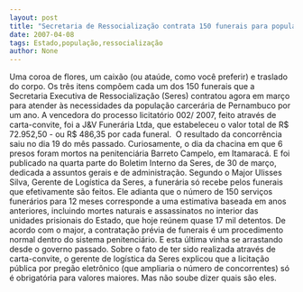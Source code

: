 ```yaml
---
layout: post
title: "Secretaria de Ressocialização contrata 150 funerais para população carcerária do Estado"
date: 2007-04-08
tags: Estado,população,ressocialização
author: None
---
```

Uma coroa de flores, um caixão (ou ataúde, como você preferir) e traslado do corpo. Os três itens compõem cada um dos 150 funerais que a Secretaria Executiva de Ressocialização (Seres) contratou agora em março para atender às necessidades da população carcerária de Pernambuco por um ano.
A vencedora do processo licitatório 002/ 2007, feito através de carta-convite, foi a J&amp;V Funerária Ltda, que estabeleceu o valor total de R$ 72.952,50 - ou R$ 486,35 por cada funeral.&nbsp; 
O resultado da concorrência saiu no dia 19 do mês passado. Curiosamente, o dia da chacina em que 6 presos foram mortos na penitenciária Barreto Campelo, em Itamaracá. E foi publicado na quarta parte do Boletim Interno da Seres, de 30 de março, dedicada a assuntos gerais e de administração.
Segundo o Major Ulisses Silva, Gerente de Logística da Seres, a funerária só recebe pelos funerais que efetivamente são feitos.
Ele adianta que o número de 150 serviços funerários para 12 meses corresponde a uma estimativa baseada em anos anteriores, incluindo mortes naturais e assassinatos no interior das unidades prisionais do Estado, que hoje reúnem quase 17 mil detentos.
De acordo com o major, a contratação prévia de funerais é um procedimento normal dentro do sistema penitenciário. E esta última vinha se arrastando desde o governo passado.
Sobre o fato de ter sido realizada através de carta-convite, o gerente de logística da Seres explicou que a licitação pública por pregão eletrônico (que ampliaria o número de concorrentes) só é obrigatória para valores maiores. Mas não soube dizer quais são eles. 